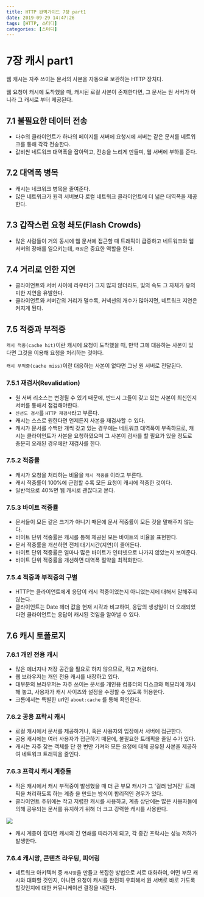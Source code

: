 ```yaml
---
title: HTTP 완벽가이드 7장 part1
date: 2019-09-29 14:47:26
tags: [HTTP, 스터디]
categories: [스터디]
---
```

# 7장 캐시 part1

웹 캐시는 자주 쓰이는 문서의 사본을 자동으로 보관하는 HTTP 장치다.

웹 요청이 캐시에 도착했을 때, 캐시된 로컬 사본이 존재한다면, 그 문서는 원 서버가 아니라 그 캐시로 부터 제공된다.

## 7.1 불필요한 데이터 전송

- 다수의 클라이언트가 하나의 페이지를 서버에 요청시에 서버는 같은 문서를 네트워크를 통해 각각 전송한다.
- 값비싼 네트워크 대역폭을 잡아먹고, 전송을 느리게 만들며, 웹 서버에 부하를 준다.

## 7.2 대역폭 병목

- 캐시는 네크워크 병목을 줄여준다.
- 많은 네트워크가 원격 서버보다 로컬 네트워크 클라이언트에 더 넓은 대역폭을 제공한다.

## 7.3 갑작스런 요청 쇄도(Flash Crowds)

- 많은 사람들이 거의 동시에 웹 문서에 접근할 때 트래픽이 급증하고 네트워크와 웹 서버의 장애를 일으키는데,  `캐싱`은 중요한 역할을 한다.

## 7.4 거리로 인한 지연

- 클라이언트와 서버 사이에 라우터가 그지 많지 않더라도, 빛의 속도 그 자체가 유의미한 지연을 유발한다.
- 클라이언트와 서버간의 거리가 멀수록, 커넥션의 개수가 많아지면, 네트워크 지연은 커지게 된다.

## 7.5 적중과 부적중

`캐시 적중(cache hit)`이란 캐시에 요청이 도착했을 때, 만약 그에 대응하는 사본이 있다면 그것을 이용해 요청을 처리하는 것이다.

`캐시 부적중(cache miss)`이란  대응하는 사본이 없다면 그냥 원 서버로 전달된다.

### 7.5.1 재검사(Revalidation)

- 원 서버 리소스는 변경될 수 있기 때문에, 반드시 그들이 갖고 있는 사본이 최신인지 서버를 통해서 점검해야한다.
- `신선도 검사`를  `HTTP 재검사`라고 부른다.
- 캐시는 스스로 원한다면 언제든지 사본을 재검사할 수 있다.
- 캐시가 문서를 수백만 개씩 갖고 있는 경우에는 네트워크 대역폭이 부족하므로, 캐시는 클라이언트가 사본을 요청하였으며 그 사본이 검사를 할 필요가 있을 정도로 충분히 오래된 경우에만 재검사를 한다.

### 7.5.2 적중률

- 캐시가 요청을 처리하는 비율을 `캐시 적중률` 이라고 부른다.
- 캐시 적중률이 100%에 근접할 수록 모든 요청이 캐시에 적중한 것이다.
- 일반적으로 40%면 웹 캐시로 괜찮다고 본다.

### 7.5.3 바이트 적중률

- 문서들이 모든 같은 크기가 아니기 때문에 문서 적중률이 모든 것을 말해주지 않는다.
- 바이트 단위 적중률은 캐시를 통해 제공된 모든 바이트의 비율을 표현한다.
- 문서 적중률을 개선하면 전체 대기시간(지연)이 줄어든다.
- 바이트 단위 적중률은 얼마나 많은 바이트가 인터넷으로 나가지 않았는지 보여준다.
- 바이트 단위 적중률을 개선하면 대역폭 절약을 최적화한다.

### 7.5.4  적중과 부적중의 구별

- HTTP는 클라이언트에게 응답이 캐시 적중이었는지 아니었는지에 대해서 말해주지 않는다.
- 클라이언트는 Date 헤더 값을 현재 시각과 비교하여, 응답의 생성일이 더 오래되었다면 클라이언트는 응답이 캐시된 것임을 알아낼 수 있다.

## 7.6 캐시 토폴로지

### 7.6.1 개인 전용 캐시

- 많은 에너지나 저장 공간을 필요로 하지 않으므로, 작고 저렴하다.
- 웹 브라우저는 개인 전용 캐시를 내장하고 있다.
- 대부분의 브라우저는 자주 쓰이는 문서를 개인용 컴퓨터의 디스크와 메모리에 캐시해 놓고, 사용자가 캐시 사이즈와 설정을 수정할 수 있도록 허용한다.
- 크롬에서는 특별한 url인 `about:cache` 를 통해 확인한다.

### 7.6.2 공용 프락시 캐시

- 로컬 캐시에서 문서를 제공하거나, 혹은 사용자의 입장에서 서버에 접근한다.
- 공용 캐시에는 여러 사용자가 접근하기 때문에, 불필요한 트래픽을 줄일 수가 있다.
- 캐시는 자주 찾는 객체를 단 한 번만 가져와 모든 요청에 대해 공유된 사본을 제공하여 네트워크 트래픽을 줄인다.

### 7.6.3 프락시 캐시 계층들

- 작은 캐시에서 캐시 부적중이 발생했을 때 더 큰 부모 캐시가 그 '걸러 남겨진' 트래픽을 처리하도록 하는 계층 을 만드는 방식이 합리적인 경우가 있다.
- 클라이언트 주위에는 작고 저렴한 캐시를 사용하고, 계층 상단에는 많은 사용자들에 의해 공유되는 문서를 유지하기 위해 더 크고 강력한 캐시를 사용한다.

![](/images/http-guide-chap7_1.png)

- 캐시 계층이 깊다면 캐시의 긴 연쇄를 따라가게 되고, 각 중간 프락시는 성능 저하가 발생한다.

### 7.6.4 캐시망, 콘텐츠 라우팅, 피어링

- 네트워크 아키텍쳐 중 `캐시망`을 만들고 복잡한 방법으로 서로 대화하여, 어떤 부모 캐시와 대화할 것인지, 아니면 요청이 캐시를 완전히 우회해서 원 서버로 바로 가도록 할것인지에 대한 커뮤니케이션 결정을 내린다.